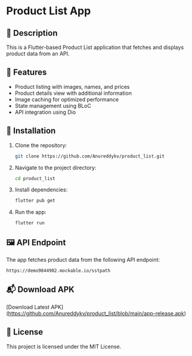 # Product List App  

## 📜 Description  
This is a Flutter-based Product List application that fetches and displays product data from an API.  

## 🚀 Features  
- Product listing with images, names, and prices  
- Product details view with additional information  
- Image caching for optimized performance  
- State management using BLoC  
- API integration using Dio  

## 🔧 Installation  
1. Clone the repository:  
   ```bash
   git clone https://github.com/Anureddykv/product_list.git
   ```
2. Navigate to the project directory:  
   ```bash
   cd product_list
   ```
3. Install dependencies:  
   ```bash
   flutter pub get
   ```
4. Run the app:  
   ```bash
   flutter run
   ```

## 🖼️ API Endpoint  
The app fetches product data from the following API endpoint:  
```
https://demo9844902.mockable.io/sstpath
```

## 📬 Download APK  
[Download Latest APK] (https://github.com/Anureddykv/product_list/blob/main/app-release.apk)  

## 📜 License  
This project is licensed under the MIT License.

